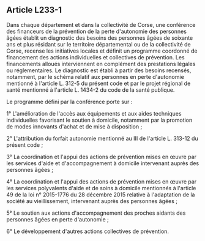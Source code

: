 ## Article L233-1

Dans chaque département et dans la collectivité de Corse, une conférence des financeurs de la prévention de
la perte d'autonomie des personnes âgées établit un diagnostic des besoins des personnes âgées de soixante
ans et plus résidant sur le territoire départemental ou de la collectivité de Corse, recense les initiatives locales
et définit un programme coordonné de financement des actions individuelles et collectives de prévention. Les
financements alloués interviennent en complément des prestations légales ou réglementaires. Le diagnostic
est établi à partir des besoins recensés, notamment, par le schéma relatif aux personnes en perte d'autonomie
mentionné à l'article L. 312-5 du présent code et par le projet régional de santé mentionné à l'article L.
1434-2 du code de la santé publique.

Le programme défini par la conférence porte sur :

1° L'amélioration de l'accès aux équipements et aux aides techniques individuelles favorisant le soutien à
domicile, notamment par la promotion de modes innovants d'achat et de mise à disposition ;

2° L'attribution du forfait autonomie mentionné au III de l'article L. 313-12 du présent code ;

3° La coordination et l'appui des actions de prévention mises en œuvre par les services d'aide et
d'accompagnement à domicile intervenant auprès des personnes âgées ;

4° La coordination et l'appui des actions de prévention mises en œuvre par les services polyvalents d'aide
et de soins à domicile mentionnés à l'article 49 de la loi n° 2015-1776 du 28 décembre 2015 relative à
l'adaptation de la société au vieillissement, intervenant auprès des personnes âgées ;

5° Le soutien aux actions d'accompagnement des proches aidants des personnes âgées en perte d'autonomie ;

6° Le développement d'autres actions collectives de prévention.

